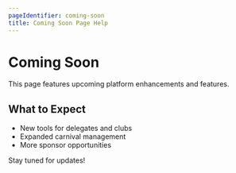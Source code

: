 ```yaml
---
pageIdentifier: coming-soon
title: Coming Soon Page Help
---
```


# Coming Soon

This page features upcoming platform enhancements and features.

## What to Expect
- New tools for delegates and clubs
- Expanded carnival management
- More sponsor opportunities

Stay tuned for updates!
